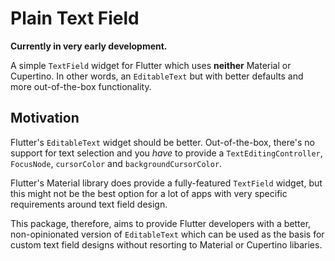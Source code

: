 # Plain Text Field

**Currently in very early development.**

A simple `TextField` widget for Flutter which uses **neither** Material or Cupertino. In other words, an `EditableText` but with better defaults and more out-of-the-box functionality.

## Motivation

Flutter's `EditableText` widget should be better. Out-of-the-box, there's no support for text selection and you *have* to provide a `TextEditingController`, `FocusNode`, `cursorColor` and `backgroundCursorColor`. 

Flutter's Material library does provide a fully-featured `TextField` widget, but this might not be the best option for a lot of apps with very specific requirements around text field design.

This package, therefore, aims to provide Flutter developers with a better, non-opinionated version of `EditableText` which can be used as the basis for custom text field designs without resorting to Material or Cupertino libaries.